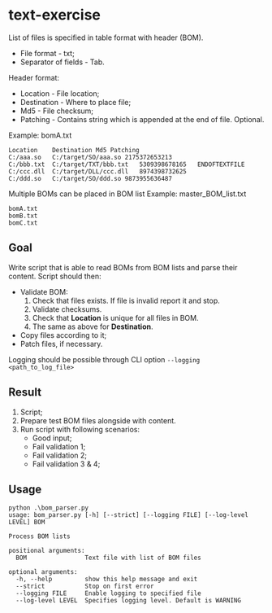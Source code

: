 # text-exercise

List of files is specified in table format with header (BOM).
* File format - txt;
* Separator of fields - Tab.

Header format:
* Location - File location;
* Destination - Where to place file;
* Md5 - File checksum;
* Patching - Contains string which is appended at the end of file. Optional.

Example: bomA.txt
```
Location	Destination	Md5	Patching
C:/aaa.so	C:/target/SO/aaa.so	2175372653213
C:/bbb.txt	C:/target/TXT/bbb.txt	5309398678165	ENDOFTEXTFILE
C:/ccc.dll	C:/target/DLL/ccc.dll	8974398732625
C:/ddd.so	C:/target/SO/ddd.so	9873955636487
```

Multiple BOMs can be placed in BOM list
Example: master_BOM_list.txt
```
bomA.txt
bomB.txt
bomC.txt
```

## Goal

Write script that is able to read BOMs from BOM lists and parse their content.
Script should then:
* Validate BOM:
    1. Check that files exists. If file is invalid report it and stop.
    2. Validate checksums.
    3. Check that **Location** is unique for all files in BOM.
    4. The same as  above for **Destination**.
* Copy files according to it;
* Patch files, if necessary.

Logging should be possible through CLI option `--logging <path_to_log_file>`

## Result

1. Script;
2. Prepare test BOM files alongside with content.
3. Run script with following scenarios:
    * Good input;
    * Fail validation 1;
    * Fail validation 2;
    * Fail validation 3 & 4;

## Usage

```
python .\bom_parser.py
usage: bom_parser.py [-h] [--strict] [--logging FILE] [--log-level LEVEL] BOM

Process BOM lists

positional arguments:
  BOM                Text file with list of BOM files

optional arguments:
  -h, --help         show this help message and exit
  --strict           Stop on first error
  --logging FILE     Enable logging to specified file
  --log-level LEVEL  Specifies logging level. Default is WARNING
```
